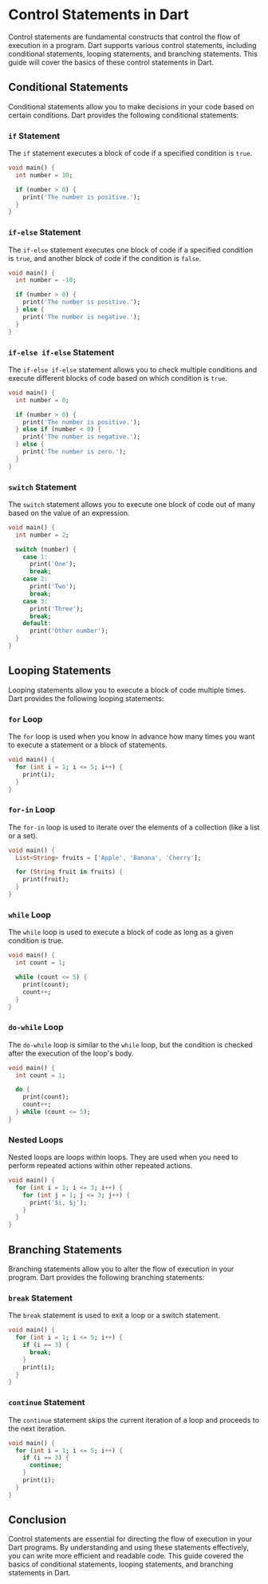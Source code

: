 # Control Statements in Dart

Control statements are fundamental constructs that control the flow of execution in a program. Dart supports various control statements, including conditional statements, looping statements, and branching statements. This guide will cover the basics of these control statements in Dart.

## Conditional Statements

Conditional statements allow you to make decisions in your code based on certain conditions. Dart provides the following conditional statements:

### `if` Statement

The `if` statement executes a block of code if a specified condition is `true`.

```dart
void main() {
  int number = 10;

  if (number > 0) {
    print('The number is positive.');
  }
}
```

### `if-else` Statement

The `if-else` statement executes one block of code if a specified condition is `true`, and another block of code if the condition is `false`.

```dart
void main() {
  int number = -10;

  if (number > 0) {
    print('The number is positive.');
  } else {
    print('The number is negative.');
  }
}
```

### `if-else if-else` Statement

The `if-else if-else` statement allows you to check multiple conditions and execute different blocks of code based on which condition is `true`.

```dart
void main() {
  int number = 0;

  if (number > 0) {
    print('The number is positive.');
  } else if (number < 0) {
    print('The number is negative.');
  } else {
    print('The number is zero.');
  }
}
```

### `switch` Statement

The `switch` statement allows you to execute one block of code out of many based on the value of an expression.

```dart
void main() {
  int number = 2;

  switch (number) {
    case 1:
      print('One');
      break;
    case 2:
      print('Two');
      break;
    case 3:
      print('Three');
      break;
    default:
      print('Other number');
  }
}
```

## Looping Statements

Looping statements allow you to execute a block of code multiple times. Dart provides the following looping statements:

### `for` Loop

The `for` loop is used when you know in advance how many times you want to execute a statement or a block of statements.

```dart
void main() {
  for (int i = 1; i <= 5; i++) {
    print(i);
  }
}
```

### `for-in` Loop

The `for-in` loop is used to iterate over the elements of a collection (like a list or a set).

```dart
void main() {
  List<String> fruits = ['Apple', 'Banana', 'Cherry'];

  for (String fruit in fruits) {
    print(fruit);
  }
}
```

### `while` Loop

The `while` loop is used to execute a block of code as long as a given condition is true.

```dart
void main() {
  int count = 1;

  while (count <= 5) {
    print(count);
    count++;
  }
}
```

### `do-while` Loop

The `do-while` loop is similar to the `while` loop, but the condition is checked after the execution of the loop's body.

```dart
void main() {
  int count = 1;

  do {
    print(count);
    count++;
  } while (count <= 5);
}
```

### Nested Loops

Nested loops are loops within loops. They are used when you need to perform repeated actions within other repeated actions.

```dart 
void main() {
  for (int i = 1; i <= 3; i++) {
    for (int j = 1; j <= 3; j++) {
      print('$i, $j');
    }
  }
}
```

## Branching Statements

Branching statements allow you to alter the flow of execution in your program. Dart provides the following branching statements:

### `break` Statement

The `break` statement is used to exit a loop or a switch statement.

```dart
void main() {
  for (int i = 1; i <= 5; i++) {
    if (i == 3) {
      break;
    }
    print(i);
  }
}
```

### `continue` Statement

The `continue` statement skips the current iteration of a loop and proceeds to the next iteration.

```dart
void main() {
  for (int i = 1; i <= 5; i++) {
    if (i == 3) {
      continue;
    }
    print(i);
  }
}
```

## Conclusion

Control statements are essential for directing the flow of execution in your Dart programs. By understanding and using these statements effectively, you can write more efficient and readable code. This guide covered the basics of conditional statements, looping statements, and branching statements in Dart.